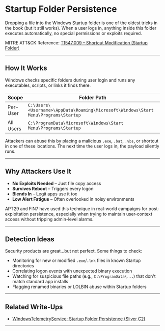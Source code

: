 # Startup Folder Persistence

Dropping a file into the Windows Startup folder is one of the oldest tricks in the book (but it still works). 
When a user logs in, anything inside this folder executes automatically, no special permissions or exploits required.

MITRE ATT&CK Reference: [T1547.009 – Shortcut Modification (Startup Folder)](https://attack.mitre.org/techniques/T1547/009/)

---

## How It Works

Windows checks specific folders during user login and runs any executables, scripts, or links it finds there.

| Scope       | Folder Path                                                                 |
|-------------|------------------------------------------------------------------------------|
| Per-User    | `C:\Users\<Username>\AppData\Roaming\Microsoft\Windows\Start Menu\Programs\Startup` |
| All Users   | `C:\ProgramData\Microsoft\Windows\Start Menu\Programs\Startup`              |

Attackers can abuse this by placing a malicious `.exe`, `.bat`, `.vbs`, or shortcut in one of these locations. The next time the user logs in, the payload silently runs.

---

## Why Attackers Use It

- **No Exploits Needed** – Just file copy access
- **Survives Reboot** – Triggers every logon
- **Blends In** – Legit apps use it too
- **Low Alert Fatigue** – Often overlooked in noisy environments

APT29 and FIN7 have used this technique in real-world campaigns for post-exploitation persistence, especially when trying to maintain user-context access without tripping admin-level alarms.

---

## Detection Ideas

Security products are great...but not perfect. Some things to check:

- Monitoring for new or modified `.exe`/`.lnk` files in known Startup directories
- Correlating logon events with unexpected binary execution
- Watching for suspicious file paths (e.g., `C:\ProgramData\...`) that don't match standard app installs
- Flagging renamed binaries or LOLBIN abuse within Startup folders

---

## Related Write-Ups

- [WindowsTelemetryService: Startup Folder Persistence (Sliver C2)](https://github.com/j-manli/adversary-tradecraft-study/blob/main/03_persistence/startup_folder/T1547.009_startupfolder_C2_sliver.md)

---
